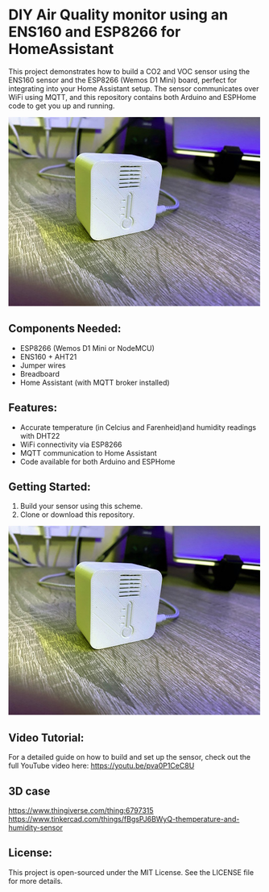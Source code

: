 

# DIY Air Quality monitor using an ENS160 and ESP8266 for HomeAssistant
This project demonstrates how to build a CO2 and VOC sensor using the ENS160 sensor and the ESP8266 (Wemos D1 Mini) board, perfect for integrating into your Home Assistant setup. The sensor communicates over WiFi using MQTT, and this repository contains both Arduino and ESPHome code to get you up and running.

![Alt text](https://github.com/DIY-Sensors/How-to-Build-a-Temperature---Humidity-Sensor-with-DHT22-and-ESP8266/blob/main/Sensor.jpeg)

## Components Needed:
- ESP8266 (Wemos D1 Mini or NodeMCU)
- ENS160 + AHT21
- Jumper wires
- Breadboard
- Home Assistant (with MQTT broker installed)

## Features:
- Accurate temperature (in Celcius and Farenheid)and humidity readings with DHT22
- WiFi connectivity via ESP8266
- MQTT communication to Home Assistant
- Code available for both Arduino and ESPHome

## Getting Started:
1. Build your sensor using this scheme.
1. Clone or download this repository.

![Alt text](https://github.com/DIY-Sensors/How-to-Build-a-Temperature---Humidity-Sensor-with-DHT22-and-ESP8266/blob/main/Sensor.jpeg)


## Video Tutorial:
For a detailed guide on how to build and set up the sensor, check out the full YouTube video here:
https://youtu.be/pva0P1CeC8U
## 3D case
https://www.thingiverse.com/thing:6797315
https://www.tinkercad.com/things/fBgsPJ6BWyQ-themperature-and-humidity-sensor

## License:
This project is open-sourced under the MIT License. See the LICENSE file for more details.
